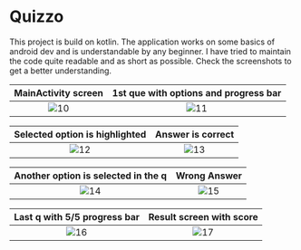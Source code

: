 # Quizzo
This project is build on kotlin. The application works on some basics of android dev and is understandable by any beginner. 
I have tried to maintain the code quite readable and as short as possible. 
Check the screenshots to get a better understanding.

MainActivity screen        |  1st que with options and progress bar
:-------------------------:|:-------------------------:
![10](https://user-images.githubusercontent.com/88729972/165075487-31eb47a2-0e16-4d07-9217-33f66b4e2276.jpeg) |  ![11](https://user-images.githubusercontent.com/88729972/165075512-eee25755-55a4-44be-86c7-5aab032779e3.jpeg)

Selected option is highlighted     |  Answer is correct
:-------------------------:|:-------------------------:
![12](https://user-images.githubusercontent.com/88729972/165075621-f6203755-babd-4c2e-9348-229da5376ac4.jpeg) |  ![13](https://user-images.githubusercontent.com/88729972/165075692-9559daa0-9506-40c7-8d76-48ad9037df83.jpeg)


Another option is selected in the q        |  Wrong Answer
:-------------------------:|:-------------------------:
![14](https://user-images.githubusercontent.com/88729972/165075762-8902dfdb-44dc-4bcc-8718-b3d61b55c1a6.jpeg) |  ![15](https://user-images.githubusercontent.com/88729972/165075791-4d4c573e-3dea-4d47-a00e-53035552400e.jpeg)


Last q with 5/5 progress bar     |  Result screen with score
:-------------------------:|:-------------------------:
![16](https://user-images.githubusercontent.com/88729972/165075872-0b4fd98d-6cb0-4235-8528-937cf9e572aa.jpeg) |  ![17](https://user-images.githubusercontent.com/88729972/165075896-329ab35f-5d26-4141-a1a2-061ce93f4013.jpeg)



